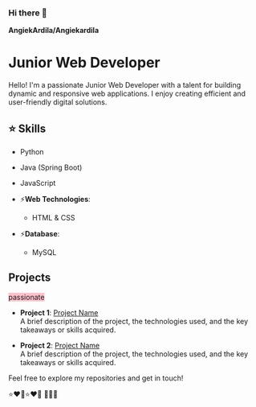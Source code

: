 ### Hi there 👋

**AngiekArdila/Angiekardila**
# Junior Web Developer

Hello! I'm a passionate Junior Web Developer with a talent for building dynamic and responsive web applications. I enjoy creating efficient and user-friendly digital solutions.

## ⭐ Skills 

  - Python
  - Java (Spring Boot)
  - JavaScript

- ⚡**Web Technologies**:
  - HTML & CSS

- ⚡**Database**:
  - MySQL

## Projects

<span style="background-color: #FFC0CB">passionate</span>
- **Project 1**: [Project Name](link)  
  A brief description of the project, the technologies used, and the key takeaways or skills acquired.

- **Project 2**: [Project Name](link)  
  A brief description of the project, the technologies used, and the key takeaways or skills acquired.

Feel free to explore my repositories and get in touch!

⭐❤️💎⭐❤️💎
💎💎💎

<!--
**AngiekArdila/Angiekardila** is a ✨ _special_ ✨ repository because its `README.md` (this file) appears on your GitHub profile.

Here are some ideas to get you started:

- 🔭 I’m currently working on ...
- 🌱 I’m currently learning ...
- 👯 I’m looking to collaborate on ...
- 🤔 I’m looking for help with ...
- 💬 Ask me about ...
- 📫 How to reach me: ...
- 😄 Pronouns: ...
- ⚡ Fun fact: ...
-->
